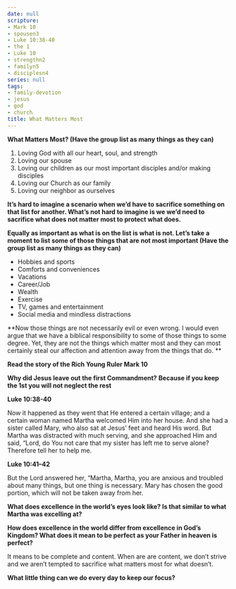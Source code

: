 ```yaml
---
date: null
scripture:
- Mark 10
- spousen3
- Luke 10:38-40
- the 1
- Luke 10
- strengthn2
- familyn5
- disciplesn4
series: null
tags:
- family-devotion
- jesus
- god
- church
title: What Matters Most
---
```



**What Matters Most? (Have the group list as many things as they can)**

1. Loving God with all our heart, soul, and strength
2. Loving our spouse
3. Loving our children as our most important disciples and/or making disciples
4. Loving our Church as our family
5. Loving our neighbor as ourselves

**It’s hard to imagine a scenario when we’d have to sacrifice something on that list for another. What’s not hard to imagine is we we’d need to sacrifice what does not matter most to protect what does.**

**Equally as important as what is on the list is what is not. Let’s take a moment to list some of those things that are not most important (Have the group list as many things as they can)**

- Hobbies and sports
- Comforts and conveniences
- Vacations
- Career/Job
- Wealth
- Exercise
- TV, games and entertainment
- Social media and mindless distractions

**Now those things are not necessarily evil or even wrong. I would even argue that we have a biblical responsibility to some of those things to some degree. Yet, they are not the things which matter most and they can most certainly steal our affection and attention away from the things that do. **

**Read the story of the Rich Young Ruler Mark 10**

**Why did Jesus leave out the first Commandment?**
**Because if you keep the 1st you will not neglect the rest**

**Luke 10:38-40**

Now it happened as they went that He entered a certain village; and a certain woman named Martha welcomed Him into her house. And she had a sister called Mary, who also sat at Jesus’ feet and heard His word. But Martha was distracted with much serving, and she approached Him and said, “Lord, do You not care that my sister has left me to serve alone? Therefore tell her to help me.

**Luke 10:41–42**

But the Lord answered her, “Martha, Martha, you are anxious and troubled about many things, but one thing is necessary. Mary has chosen the good portion, which will not be taken away from her.

**What does excellence in the world’s eyes look like? Is that similar to what Martha was excelling at?**

**How does excellence in the world differ from excellence in God’s Kingdom? What does it mean to be perfect as your Father in heaven is perfect?**

It means to be complete and content. When are are content, we don’t strive and we aren’t tempted to sacrifice what matters most for what doesn’t.

**What little thing can we do every day to keep our focus?**